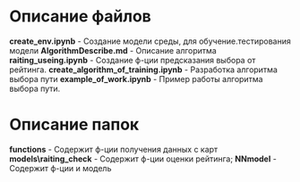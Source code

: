 # Описание файлов
**create_env.ipynb** - Создание модели среды, для обучение.тестирования модели
**AlgorithmDescribe.md** - Описание алгоритма
**raiting_useing.ipynb** - Создание ф-ции предсказания выбора от рейтинга.
**create_algorithm_of_training.ipynb** - Разработка алгоритма выбора пути
**example_of_work.ipynb** - Пример работы алгоритма выбора пути.


# Описание папок
**functions** - Содержит ф-ции получения данных с карт
**models\raiting_check** - Содержит ф-ции оценки рейтинга;
**NNmodel** - Содержит ф-ции и модель

